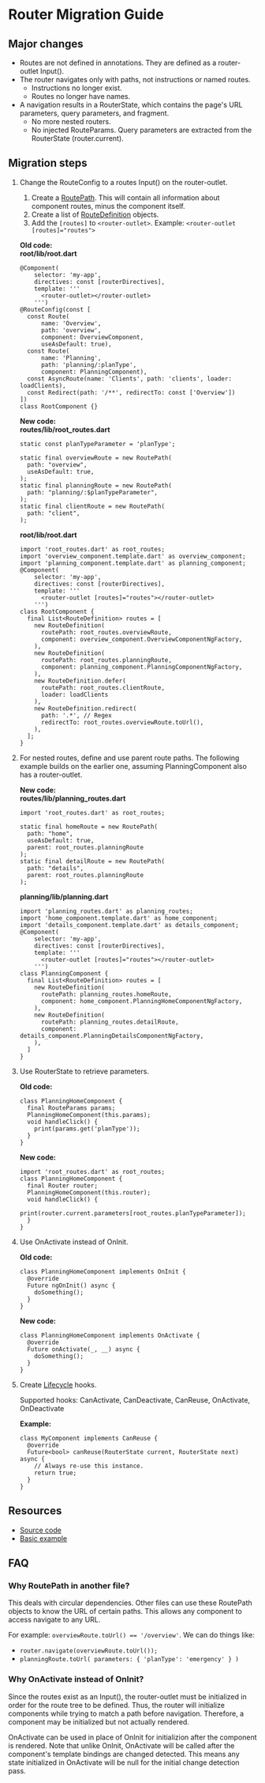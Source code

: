 # Router Migration Guide

## Major changes

*   Routes are not defined in annotations. They are defined as a router-outlet Input().
*   The router navigates only with paths, not instructions or named routes.
    *   Instructions no longer exist.
    *   Routes no longer have names.
*   A navigation results in a RouterState, which contains the page's URL parameters, query parameters, and fragment.
    *   No more nested routers.
    *   No injected RouteParams. Query parameters are extracted from the RouterState (router.current).


## Migration steps

1.  Change the RouteConfig to a routes Input() on the router-outlet.

    1.  Create a
        [RoutePath](https://github.com/dart-lang/angular/blob/master/angular_router/lib/src/route_path.dart).
        This will contain all information about component routes, minus the
        component itself.
    1.  Create a list of
        [RouteDefinition](https://github.com/dart-lang/angular/blob/master/angular_router/lib/src/route_definition.dart)
        objects.
    1.  Add the `[routes]` to `<router-outlet>`. Example: `<router-outlet
        [routes]="routes">`

    **Old code:** \
    **root/lib/root.dart**

    ```
    @Component(
        selector: 'my-app',
        directives: const [routerDirectives],
        template: '''
          <router-outlet></router-outlet>
        ''')
    @RouteConfig(const [
      const Route(
          name: 'Overview',
          path: 'overview',
          component: OverviewComponent,
          useAsDefault: true),
      const Route(
          name: 'Planning',
          path: 'planning/:planType',
          component: PlanningComponent),
      const AsyncRoute(name: 'Clients', path: 'clients', loader: loadClients),
      const Redirect(path: '/**', redirectTo: const ['Overview'])
    ])
    class RootComponent {}
    ```

    **New code:** \
    **routes/lib/root_routes.dart**

    ```
    static const planTypeParameter = 'planType';

    static final overviewRoute = new RoutePath(
      path: "overview",
      useAsDefault: true,
    );
    static final planningRoute = new RoutePath(
      path: "planning/:$planTypeParameter",
    );
    static final clientRoute = new RoutePath(
      path: "client",
    );
    ```

    **root/lib/root.dart**

    ```
    import 'root_routes.dart' as root_routes;
    import 'overview_component.template.dart' as overview_component;
    import 'planning_component.template.dart' as planning_component;
    @Component(
        selector: 'my-app',
        directives: const [routerDirectives],
        template: '''
          <router-outlet [routes]="routes"></router-outlet>
        ''')
    class RootComponent {
      final List<RouteDefinition> routes = [
        new RouteDefinition(
          routePath: root_routes.overviewRoute,
          component: overview_component.OverviewComponentNgFactory,
        ),
        new RouteDefinition(
          routePath: root_routes.planningRoute,
          component: planning_component.PlanningComponentNgFactory,
        ),
        new RouteDefinition.defer(
          routePath: root_routes.clientRoute,
          loader: loadClients
        ),
        new RouteDefinition.redirect(
          path: '.*', // Regex
          redirectTo: root_routes.overviewRoute.toUrl(),
        ),
      ];
    }
    ```

1.  For nested routes, define and use parent route paths. The following example
    builds on the earlier one, assuming PlanningComponent also has a
    router-outlet.

    **New code:** \
    **routes/lib/planning_routes.dart**

    ```
    import 'root_routes.dart' as root_routes;

    static final homeRoute = new RoutePath(
      path: "home",
      useAsDefault: true,
      parent: root_routes.planningRoute
    );
    static final detailRoute = new RoutePath(
      path: "details",
      parent: root_routes.planningRoute
    );
    ```

    **planning/lib/planning.dart**

    ```
    import 'planning_routes.dart' as planning_routes;
    import 'home_component.template.dart' as home_component;
    import 'details_component.template.dart' as details_component;
    @Component(
        selector: 'my-app',
        directives: const [routerDirectives],
        template: '''
          <router-outlet [routes]="routes"></router-outlet>
        ''')
    class PlanningComponent {
      final List<RouteDefinition> routes = [
        new RouteDefinition(
          routePath: planning_routes.homeRoute,
          component: home_component.PlanningHomeComponentNgFactory,
        ),
        new RouteDefinition(
          routePath: planning_routes.detailRoute,
          component: details_component.PlanningDetailsComponentNgFactory,
        ),
      ]
    }
    ```

1.  Use RouterState to retrieve parameters.

    **Old code:**

    ```
    class PlanningHomeComponent {
      final RouteParams params;
      PlanningHomeComponent(this.params);
      void handleClick() {
        print(params.get('planType'));
      }
    }
    ```

    **New code:**

    ```
    import 'root_routes.dart' as root_routes;
    class PlanningHomeComponent {
      final Router router;
      PlanningHomeComponent(this.router);
      void handleClick() {
        print(router.current.parameters[root_routes.planTypeParameter]);
      }
    }
    ```

1.  Use OnActivate instead of OnInit.

    **Old code:**

    ```
    class PlanningHomeComponent implements OnInit {
      @override
      Future ngOnInit() async {
        doSomething();
      }
    }
    ```

    **New code:**

    ```
    class PlanningHomeComponent implements OnActivate {
      @override
      Future onActivate(_, __) async {
        doSomething();
      }
    }
    ```

1.  Create
    [Lifecycle](https://github.com/dart-lang/angular/blob/master/angular_router/lib/src/lifecycle.dart)
    hooks.

    Supported hooks: CanActivate, CanDeactivate, CanReuse, OnActivate,
    OnDeactivate

    **Example:**

    ```
    class MyComponent implements CanReuse {
      @override
      Future<bool> canReuse(RouterState current, RouterState next) async {
        // Always re-use this instance.
        return true;
      }
    }
    ```

## Resources

*   [Source code](https://github.com/dart-lang/angular/tree/master/angular_router/lib)
*   [Basic example](https://github.com/dart-lang/angular/tree/master/angular_router/example)

## FAQ

### Why RoutePath in another file?

This deals with circular dependencies. Other files can use these RoutePath
objects to know the URL of certain paths. This allows any component to access
navigate to any URL.

For example: `overviewRoute.toUrl() == '/overview'`. We can do things like:

*  `router.navigate(overviewRoute.toUrl());`
*  `planningRoute.toUrl( parameters: { 'planType': 'emergency' } )`


### Why OnActivate instead of OnInit?

Since the routes exist as an Input(), the router-outlet must be initialized in
order for the route tree to be defined. Thus, the router will initialize
components while trying to match a path before navigation. Therefore, a
component may be initialized but not actually rendered.

OnActivate can be used in place of OnInit for initializion after the component
is rendered. Note that unlike OnInit, OnActivate will be called after the
component's template bindings are changed detected. This means any state
initialized in OnActivate will be null for the initial change detection pass.
